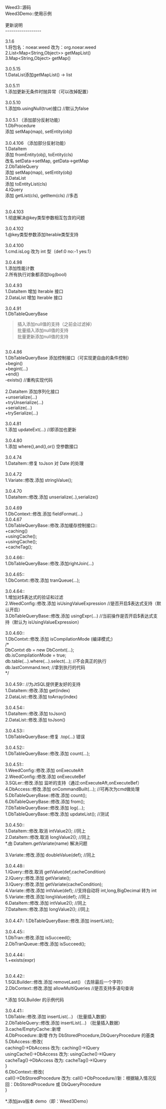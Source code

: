 Weed3::源码<br/>
Weed3Demo::使用示例<br/>
<br/>
更新说明<br/>
------------------<br/>
<br/>
3.1.6<br/>
1.将包名：noear.weed 改为：org.noear.weed<br/>
2.List<Map<String,Object>> getMapList() <br/>
3.Map<String,Object> getMap() <br/>
<br/>
3.0.5.15<br/>
1.DataList添加getMapList() -> list<map><br/>
<br/>
3.0.5.11<br/>
1.添加更新无条件时抛异常（可以改掉配置）<br/>
<br/>
3.0.5.10<br/>
1.添加tb.usingNull(true)接口 //默认为false<br/>
<br/>
3.0.5.1 （添加部分反射功能）<br/>
1.DbProcedure<br/>
  添加 setMap(map), setEntity(obj)<br/>
<br/>
3.0.4.106 （添加部分反射功能）<br/>
1.DataItem<br/>
  添加 fromEntity(obj), toEntity(cls)<br/>
  改名 setData->setMap, getData->getMap<br/>
2.DbTableQuery<br/>
  添加 setMap(map), setEntity(obj)<br/>
3.DataList<br/>
  添加 toEntityList(cls)<br/>
4.IQuery<br/>
  添加 getList(cls), getItem(cls) //多态<br/>
<br/>  
3.0.4.103<br/>
1.彻底解决@key类型参数相互包含的问题<br/>
<br/>
3.0.4.102<br/>
1.@key类型参数添加Iterable类型支持<br/>
<br/>
3.0.4.100<br/>
1.cmd.isLog 改为 int 型（def:0 no:-1 yes:1）<br/>
<br/>
3.0.4.98<br/>
1.添加性能计数<br/>
2.所有执行对象都添加log(bool)<br/>
<br/>
3.0.4.93<br/>
1.DataItem 增加 Iterable 接口<br/>
2.DataList 增加 Iterable 接口<br/>
<br/>
3.0.4.91<br/>
1.DbTableQueryBase<br/>
>插入添加null值的支持（之前会过滤掉）<br/>
>批量插入添加null值的支持<br/>
>批量更新添加null值的支持<br/>
<br/>
3.0.4.86<br/>
1.DbTableQueryBase 添加控制接口（可实现更自由的条件控制）<br/>
+begin()<br/>
+begint(...)<br/>
+end()<br/>
-exists() //重构实现代码<br/> 
<br/>
2.DataItem 添加序列化接口<br/>
+unserialize(...)<br/>
+tryUnserialize(...)<br/>
+serialize(...)<br/>
+trySerialize(...)<br/>
<br/>
3.0.4.81<br/>
1.添加 updateExt(...) //即添加也更新<br/>
<br/>
3.0.4.80<br/>
1.添加 where(),and(),or() 空参数接口<br/>
<br/>
3.0.4.74<br/>
1.DataItem::修复 toJson 对 Date 的处理<br/>
<br/>
3.0.4.72<br/>
1.Variate::修改.添加 stringValue();<br/>
<br/>
3.0.4.70<br/>
1.DataItem::修改.添加 unserialize(..),serialize()<br/>
<br/>
3.0.4.69<br/>
1.DbContext::修改.添加 fieldFormat(...)<br/>
3.0.4.67<br/>
1.DbTableQueryBase::修改.添加缓存控制接口::<br/>
+caching()<br/>
+usingCache();<br/>
+usingCache();<br/>
+cacheTag();<br/>
<br/>
3.0.4.66::<br/>
1.DbTableQueryBase::修改.添加rightJoin(...)<br/>
<br/>
3.0.4.65::<br/>
1.DbContxt::修改.添加 tranQueue(...);<br/>
<br/>
3.0.4.64::<br/>
1.增加对$表达式的验证和过滤<br/>
2.WeedConfig::修改.添加 isUsingValueExpression //是否开启$表达式支持（默认开启）<br/>
3.DbTableQueryBase::修改.添加 usingExpr(...) //当前操作是否开启$表达式支持（默认为 isUsingValueExpression）<br/>
<br/>
3.0.4.60::<br/>
1.DbContxt::修改.添加  isCompilationMode (编译模式;)<br/>
/*<br/>
DbContxt db = new DbContxt(...);<br/>
db.isCompilationMode = true;<br/>
db.table(...).where(...).select(...); //不会真正的执行<br/>
db.lastCommand.text; //拿到执行的代码<br/>
*/<br/>
<br/>
3.0.4.59:: //为JtSQL提供更友好的支持<br/>
1.DataItem::修改.添加 get(index)<br/>
2.DataList::修改.添加 toArray(index)<br/>
<br/>
3.0.4.54::<br/>
1.DataItem::修改.添加 toJson()<br/>
2.DataList::修改.添加 toJson()<br/>
<br/>
3.0.4.53::<br/>
1.DbTableQueryBase::修复 .top(...) 错误<br/>
<br/>
3.0.4.52::<br/>
1.DbTableQueryBase::修改.添加 count(...);<br/>
<br/>
3.0.4.51::<br/>
1.WeedConfig::修改.添加 onExecuteAft<br/>
2.WeedConfig::修改.添加 onExecuteBef<br/>
3.SQLer::修改.添加 监听的支持（通过:onExecuteAft,onExecuteBef）<br/>
4.DbAccess::修改.添加 onCommandBuilt(...); //可再次为cmd做处理<br/>
5.DbTableQueryBase::修改.添加 count();<br/>
6.DbTableQueryBase::修改.添加 from();<br/>
7.DbTableQueryBase::修改.添加 log(...);<br/>
1.DbTableQueryBase::修改.添加 updateList(); //测试<br/>
<br/>
3.0.4.50::<br/>
1.DataItem::修改.取消 intValue2(); //同上<br/>
2.DataItem::修改.取消 longValue2(); //同上<br/>
*.由 DataItem.getVariate(name) 解决问题<br/>
<br/>
3.Variate::修改.添加 doubleValue(def); //同上<br/>

<br/>
3.0.4.48::<br/>
1.IQuery::修改.取消 getValue(def,cacheCondition)<br/>
2.IQuery::修改.添加 getVariate();<br/>
3.IQuery::修改.添加 getVariate(cacheCondition);<br/>
4.Variate::修改.添加 intValue(def); //支持自动将 int,long,BigDecimal 转为 int<br/>
5.Variate::修改.添加 longValue(def); //同上<br/>
6.DataItem::修改.添加 intValue2(); //同上<br/>
7.DataItem::修改.添加 longValue2(); //同上<br/>
<br/>
3.0.4.47::
1.DbTableQueryBase::修改.添加 insertList();<br/>
<br/>
3.0.4.45::<br/>
1.DbTran::修改.添加 isSucceed();<br/>
2.DbTranQueue::修改.添加 isSucceed();<br/>
<br/>
3.0.4.44::<br/>
1.+exists(expr)<br/>
<br/>
<br/>
3.0.4.42::<br/>
1.SQLBuilder::修改.添加 removeLast() （去除最后一个字符）<br/>
2.DbContext::修改.添加 allowMultiQueries //是否支持多语句查询<br/>
<br/>
*.添加 SQLBuilder 的示例代码<br/>
<br/>
3.0.4.41::<br/>
1.DbTable::修改.添加 insertList(...) （批量插入数据）<br/>
2.DbTableQuery::修改.添加 insertList(...) （批量插入数据）<br/>
3.cache/EmptyCache::新增<br/>
4.DbProcedure::新增 作为 DbStoredProcedure,DbQueryProcedure 的基类<br/>
5.DbAccess::修改{<br/>
    caching()->DbAccess 改为: caching()->IQuery<br/>
    usingCache()->DbAccess 改为: usingCache()->IQuery<br/>
    cacheTag()->DbAccess 改为: cacheTag()->IQuery<br/>
}<br/>
6.DbContext::修改{<br/>
    call()->DbStoredProcedure 改为: call()->DbProcedure//新：根据输入情况反回：DbStoredProcedure 或 DbQueryProcedure<br/>
}<br/>
<br/>
*.添加java版本 demo（即：Weed3Demo）<br/>
